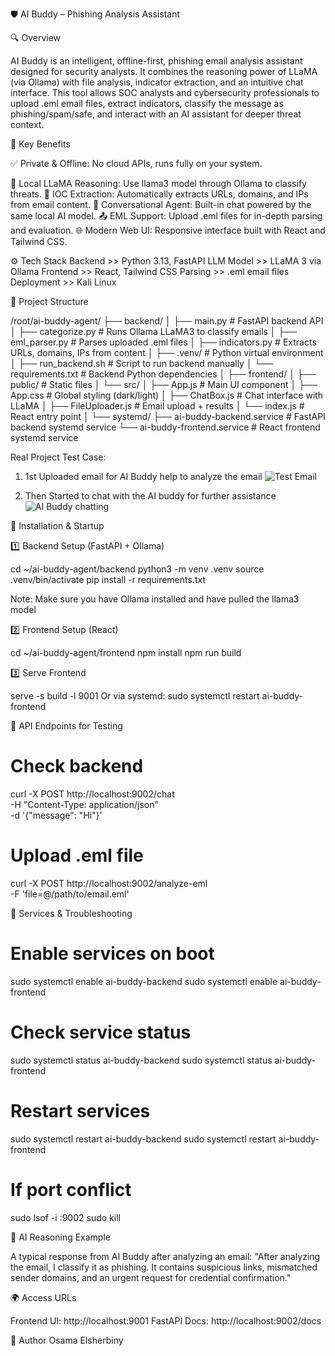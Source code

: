 🛡️ AI Buddy – Phishing Analysis Assistant

🔍 Overview

AI Buddy is an intelligent, offline-first, phishing email analysis assistant designed for security analysts. It combines the reasoning power of LLaMA (via Ollama) with file analysis, indicator extraction, and an intuitive chat interface. This tool allows SOC analysts and cybersecurity professionals to upload .eml email files, extract indicators, classify the message as phishing/spam/safe, and interact with an AI assistant for deeper threat context.

🎯 Key Benefits

✅ Private & Offline: No cloud APIs, runs fully on your system.

🤖 Local LLaMA Reasoning: Use llama3 model through Ollama to classify threats.
📎 IOC Extraction: Automatically extracts URLs, domains, and IPs from email content.
💬 Conversational Agent: Built-in chat powered by the same local AI model.
📤 EML Support: Upload .eml files for in-depth parsing and evaluation.
🌐 Modern Web UI: Responsive interface built with React and Tailwind CSS.

⚙️ Tech Stack
Backend >> Python 3.13, FastAPI
LLM Model >> LLaMA 3 via Ollama
Frontend >> React, Tailwind CSS
Parsing >> .eml email files
Deployment >> Kali Linux

📁 Project Structure

/root/ai-buddy-agent/
├── backend/
│   ├── main.py              # FastAPI backend API
│   ├── categorize.py        # Runs Ollama LLaMA3 to classify emails
│   ├── eml_parser.py        # Parses uploaded .eml files
│   ├── indicators.py        # Extracts URLs, domains, IPs from content
│   ├── .venv/               # Python virtual environment
│   ├── run_backend.sh       # Script to run backend manually
│   └── requirements.txt     # Backend Python dependencies
│
├── frontend/
│   ├── public/              # Static files
│   └── src/
│       ├── App.js           # Main UI component
│       ├── App.css          # Global styling (dark/light)
│       ├── ChatBox.js       # Chat interface with LLaMA
│       ├── FileUploader.js  # Email upload + results
│       └── index.js         # React entry point
│
└── systemd/
    ├── ai-buddy-backend.service   # FastAPI backend systemd service
    └── ai-buddy-frontend.service  # React frontend systemd service

Real Project Test Case:
1. 1st Uploaded email for AI Buddy help to analyze the email
![Test Email](https://github.com/user-attachments/assets/5107e9d0-e9c2-434b-b3ef-0da2eb4e8ddd)

2. Then Started to chat with the AI buddy for further assistance
![AI Buddy chatting](https://github.com/user-attachments/assets/f2c35fe1-f22e-4afc-97bb-6aacd20f3474)


🚀 Installation & Startup

1️⃣ Backend Setup (FastAPI + Ollama)

cd ~/ai-buddy-agent/backend
python3 -m venv .venv
source .venv/bin/activate
pip install -r requirements.txt

Note: Make sure you have Ollama installed and have pulled the llama3 model

2️⃣ Frontend Setup (React)

cd ~/ai-buddy-agent/frontend
npm install
npm run build

3️⃣ Serve Frontend

serve -s build -l 9001
Or via systemd:
sudo systemctl restart ai-buddy-frontend

🧪 API Endpoints for Testing

# Check backend
curl -X POST http://localhost:9002/chat \
  -H "Content-Type: application/json" \
  -d '{"message": "Hi"}'

# Upload .eml file
curl -X POST http://localhost:9002/analyze-eml \
  -F 'file=@/path/to/email.eml'

🔄 Services & Troubleshooting

# Enable services on boot
sudo systemctl enable ai-buddy-backend
sudo systemctl enable ai-buddy-frontend

# Check service status
sudo systemctl status ai-buddy-backend
sudo systemctl status ai-buddy-frontend

# Restart services
sudo systemctl restart ai-buddy-backend
sudo systemctl restart ai-buddy-frontend

# If port conflict
sudo lsof -i :9002
sudo kill <PID>

🧠 AI Reasoning Example

A typical response from AI Buddy after analyzing an email:
"After analyzing the email, I classify it as phishing. It contains suspicious links, mismatched sender domains, and an urgent request for credential confirmation."

🌍 Access URLs

Frontend UI: http://localhost:9001
FastAPI Docs: http://localhost:9002/docs

👤 Author
Osama Elsherbiny
